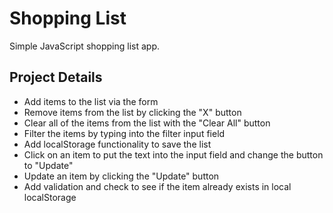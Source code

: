 # Shopping List

Simple JavaScript shopping list app.

## Project Details

- Add items to the list via the form
- Remove items from the list by clicking the "X" button
- Clear all of the items from the list with the "Clear All" button
- Filter the items by typing into the filter input field
- Add localStorage functionality to save the list
- Click on an item to put the text into the input field and change the button to "Update"
- Update an item by clicking the "Update" button
- Add validation and check to see if the item already exists in local localStorage
